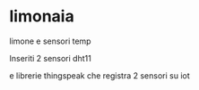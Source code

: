 # limonaia
limone e sensori temp

Inseriti 2 sensori dht11

e librerie thingspeak che registra 2 sensori su iot

